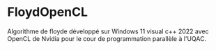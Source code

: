 # FloydOpenCL

Algorithme de floyde développé sur Windows 11 visual c++ 2022 avec OpenCL de Nvidia pour le cour de programmation parallèle à l'UQAC.
